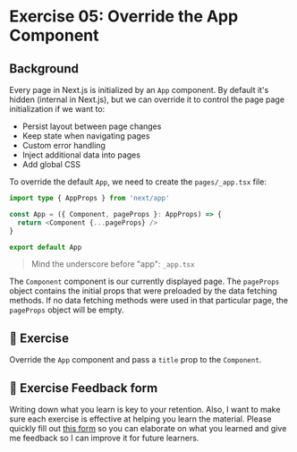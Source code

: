 # Exercise 05: Override the App Component

## Background
Every page in Next.js is initialized by an `App` component. By default it's hidden (internal in Next.js), but we can override it to control the page page initialization if we want to:
- Persist layout between page changes
- Keep state when navigating pages
- Custom error handling
- Inject additional data into pages
- Add global CSS

To override the default `App`, we need to create the `pages/_app.tsx` file:

```typescript
import type { AppProps } from 'next/app'

const App = ({ Component, pageProps }: AppProps) => {
  return <Component {...pageProps} />
}

export default App
```

> Mind the underscore before "app": `_app.tsx`

The `Component` component is our currently displayed page. The `pageProps` object contains the initial props that were preloaded by the data fetching methods. If no data fetching methods were used in that particular page, the `pageProps` object will be empty.

## 🚀 Exercise

Override the `App` component and pass a `title` prop to the `Component`.

## 🍩 Exercise Feedback form

Writing down what you learn is key to your retention. Also, I want to make sure each exercise is effective at helping you learn the material. Please quickly fill out [this form](https://docs.google.com/forms/d/e/1FAIpQLSeKPJV5UInaNFlZawN7vZdNyPngyinrkp7eoQO0vzwGzh2EtQ/viewform?usp=pp_url&entry.651170566=Exercise+05+-+Override+the+App+component) so you can elaborate on what you learned and give me feedback so I can improve it for future learners.